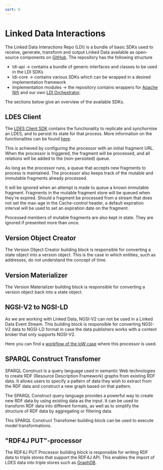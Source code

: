 ```yaml
---
sort: 6
---
```


# Linked Data Interactions

The Linked Data Interactions Repo (LDI) is a bundle of basic SDKs used to receive, generate, transform and output Linked Data available as open-source components on [GitHub](https://github.com/Informatievlaanderen/VSDS-Linked-Data-Interactions). The repository has the following structure
- ldi-api → contains a bundle of generic interfaces and classes to be used in the LDI SDKs
- ldi-core → contains various SDKs which can be wrapped in a desired implementation framework
- Implementation modules → the repository contains wrappers for [Apache Nifi](https://github.com/Informatievlaanderen/VSDS-Linked-Data-Interactions/tree/main/ldi-nifi/ldi-nifi-processors) and our own [LDI Orchestrator](https://github.com/Informatievlaanderen/VSDS-Linked-Data-Interactions/tree/main/ldi-orchestrator).
  
The sections below give an overview of the available SDKs.

## LDES Client

The [LDES Client SDK]((https://github.com/Informatievlaanderen/VSDS-Linked-Data-Interactions/tree/main/ldi-core/ldes-client)) contains the functionality to replicate and synchornise an LDES, and to persist its state for that process. More information on the functionalites can be found [here](/docs/LDES_client.md).

This is achieved by configuring the processor with an initial fragment URL. When the processor is triggered, the fragment will be processed, and all relations will be added to the (non-persisted) queue.

As long as the processor runs, a queue that accepts new fragments to process is maintained. The processor also keeps track of the mutable and immutable fragments already processed.

It will be ignored when an attempt is made to queue a known immutable fragment. Fragments in the mutable fragment store will be queued when they're expired. Should a fragment be processed from a stream that does not set the max-age in the Cache-control header, a default expiration interval will be used to set an expiration date on the fragment.

Processed members of mutable fragments are also kept in state. They are ignored if presented more than once.

## Version Object Creator

The Version Object Creator building block is responsible for converting a state object into a version object. 
This is the case in which entities, such as addresses, do not understand the concept of time. 

## Version Materializer
The Version Materializer building block is responsible for converting a version object back into a state object. 

## NGSI-V2 to NGSI-LD

As we are working with Linked Data, NGSI-V2 can not be used in a Linked Data Event Stream. 
This building block is responsible for converting NGSI-V2 data to NGSI-LD format in case the data publishers works with a context broker that only supports NGSI-V2.

Here you can find a [workflow of the IoW case](https://github.com/Informatievlaanderen/VSDS-LDES-E2E-testing/blob/6228fe5add3f8f47354b53b723ded69a945ec4d3/use-cases/iow/workflow.json) where this processor is used.

## SPARQL Construct Transfomer
SPARQL Construct is a query language used in semantic Web technologies to create RDF (Resource Description Framework) graphs from existing RDF data. It allows users to specify a pattern of data they wish to extract from the RDF data and construct a new graph based on that pattern.

The SPARQL Construct query language provides a powerful way to create new RDF data by using existing data as the input. It can be used to transform RDF data into different formats, as well as to simplify the structure of RDF data by aggregating or filtering data. 

This SPARQL Construct Transfomer building block can be used to execute model transformations.

## "RDF4J PUT"-processor
The RDF4J PUT Processor building block is responsible for writing RDF data to triple stores that support the RDF4J API. This enables the import of LDES data into triple stores such as [GraphDB](https://www.ontotext.com/products/graphdb/).